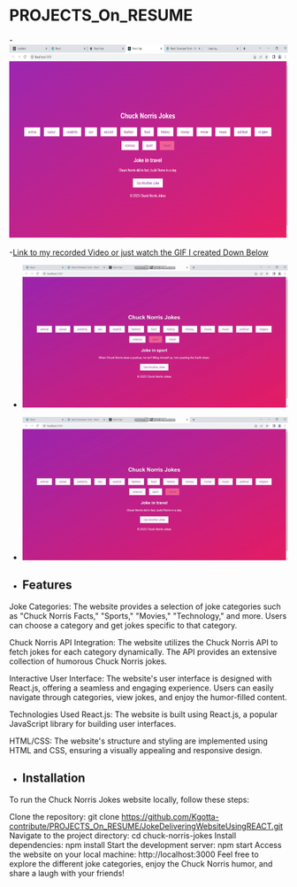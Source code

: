# PROJECTS_On_RESUME
-<img src="https://github.com/Kgotta-contribute/PROJECTS_On_RESUME/blob/main/JokeDeliveringWebsiteUsingREACT/Screenshot1.png?raw=true" alt="Image Description" width="650" height="350">

-[Link to my recorded Video or just watch the GIF I created Down Below](https://github.com/Kgotta-contribute/PROJECTS_On_RESUME/blob/main/JokeDeliveringWebsiteUsingREACT/WebsiteLooks.mp4)

- ![Gif 1 in action](https://github.com/Kgotta-contribute/PROJECTS_On_RESUME/blob/main/JokeDeliveringWebsiteUsingREACT/GIF_of_VIDEO.gif?raw=true)

- ![Gif 2 in action](https://github.com/Kgotta-contribute/PROJECTS_On_RESUME/blob/main/JokeDeliveringWebsiteUsingREACT/GIF_of_VIDEO1.gif?raw=true)

- <h2>Features</h2>
Joke Categories: The website provides a selection of joke categories such as "Chuck Norris Facts," "Sports," "Movies," "Technology," and more. Users can choose a category and get jokes specific to that category.

Chuck Norris API Integration: The website utilizes the Chuck Norris API to fetch jokes for each category dynamically. The API provides an extensive collection of humorous Chuck Norris jokes.

Interactive User Interface: The website's user interface is designed with React.js, offering a seamless and engaging experience. Users can easily navigate through categories, view jokes, and enjoy the humor-filled content.

Technologies Used
React.js: The website is built using React.js, a popular JavaScript library for building user interfaces.

HTML/CSS: The website's structure and styling are implemented using HTML and CSS, ensuring a visually appealing and responsive design.

- <h2>Installation</h2>
To run the Chuck Norris Jokes website locally, follow these steps:

Clone the repository: git clone https://github.com/Kgotta-contribute/PROJECTS_On_RESUME/JokeDeliveringWebsiteUsingREACT.git
Navigate to the project directory: cd chuck-norris-jokes
Install dependencies: npm install
Start the development server: npm start
Access the website on your local machine: http://localhost:3000
Feel free to explore the different joke categories, enjoy the Chuck Norris humor, and share a laugh with your friends!

